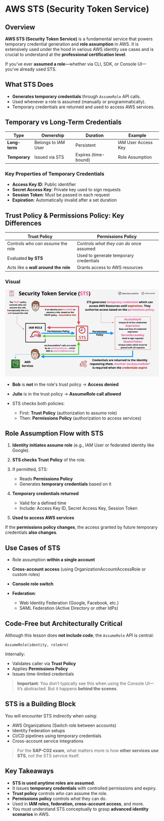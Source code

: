 # AWS STS (Security Token Service)

## Overview

**AWS STS (Security Token Service)** is a fundamental service that powers temporary credential generation and **role assumption** in AWS. It is extensively used under the hood in various AWS identity use cases and is crucial to understand at the **professional certification level**.

If you’ve ever **assumed a role**—whether via CLI, SDK, or Console UI—you’ve already used STS.

## What STS Does

- **Generates temporary credentials** through `AssumeRole` API calls.
- Used whenever a role is assumed (manually or programmatically).
- Temporary credentials are returned and used to access AWS services.

## Temporary vs Long-Term Credentials

| Type          | Ownership           | Duration             | Example             |
| ------------- | ------------------- | -------------------- | ------------------- |
| **Long-term** | Belongs to IAM User | Persistent           | IAM User Access Key |
| **Temporary** | Issued via STS      | Expires (time-bound) | Role Assumption     |

### Key Properties of Temporary Credentials

- **Access Key ID**: Public identifier
- **Secret Access Key**: Private key used to sign requests
- **Session Token**: Must be passed in each request
- **Expiration**: Automatically invalid after a set duration

## Trust Policy & Permissions Policy: Key Differences

| **Trust Policy**                     | **Permissions Policy**                   |
| ------------------------------------ | ---------------------------------------- |
| Controls _who can assume_ the role   | Controls _what they can do_ once assumed |
| Evaluated **by STS**                 | Used to generate temporary credentials   |
| Acts like a **wall around the role** | Grants access to AWS resources           |

### Visual

![alt text](image-4.png)

- **Bob** is **not** in the role's trust policy → **Access denied**
- **Julie** is in the trust policy → **AssumeRole call allowed**
- STS checks both policies:

  - First: **Trust Policy** (authorization to assume role)
  - Then: **Permissions Policy** (authorization to access services)

## Role Assumption Flow with STS

1. **Identity initiates assume role** (e.g., IAM User or federated identity like Google).
2. **STS checks Trust Policy** of the role.
3. If permitted, STS:

   - Reads **Permissions Policy**
   - Generates **temporary credentials** based on it

4. **Temporary credentials returned**

   - Valid for a defined time
   - Include: Access Key ID, Secret Access Key, Session Token

5. **Used to access AWS services**

If the **permissions policy changes**, the access granted by future temporary credentials **also changes**.

## Use Cases of STS

- Role assumption **within a single account**
- **Cross-account access** (using OrganizationAccountAccessRole or custom roles)
- **Console role switch**
- **Federation**:

  - Web Identity Federation (Google, Facebook, etc.)
  - SAML Federation (Active Directory or other IdPs)

## Code-Free but Architecturally Critical

Although this lesson does **not include code**, the `AssumeRole` API is central:

```plaintext
AssumeRole(identity, roleArn)
```

Internally:

- Validates caller via **Trust Policy**
- Applies **Permissions Policy**
- Issues time-limited credentials

> **Important**: You don’t typically see this when using the Console UI—it’s abstracted. But it happens **behind the scenes**.

## STS is a Building Block

You will encounter STS indirectly when using:

- AWS Organizations (Switch role between accounts)
- Identity Federation setups
- CI/CD pipelines using temporary credentials
- Cross-account service integrations

> For the **SAP-C02 exam**, what matters more is how **other services use STS**, not the STS service itself.

## Key Takeaways

- **STS is used anytime roles are assumed.**
- It issues **temporary credentials** with controlled permissions and expiry.
- **Trust policy** controls _who_ can assume the role.
- **Permissions policy** controls _what_ they can do.
- Used in **IAM roles, federation, cross-account access**, and more.
- You must understand STS conceptually to grasp **advanced identity scenarios** in AWS.
